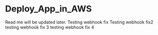 # Deploy_App_in_AWS

Read me will be updated later. 
Testing webhook fix
Testing webhook fix2
testing webhook fix 3
testing webhook fix 4